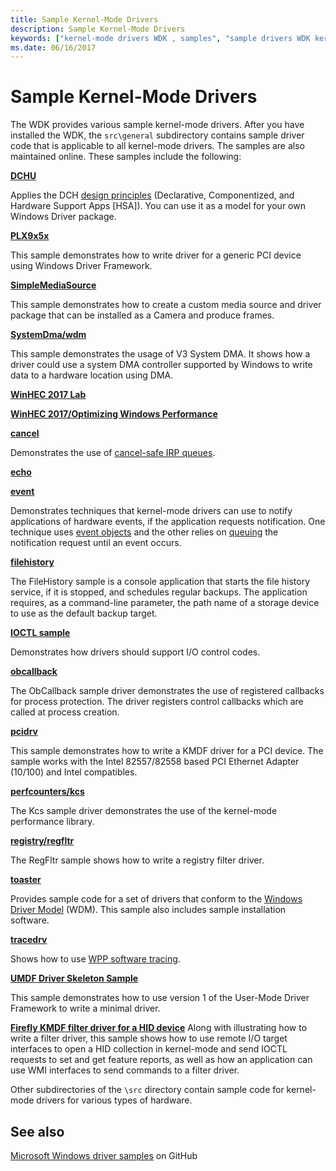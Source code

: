 ```yaml
---
title: Sample Kernel-Mode Drivers
description: Sample Kernel-Mode Drivers
keywords: ["kernel-mode drivers WDK , samples", "sample drivers WDK kernel-mode"]
ms.date: 06/16/2017
---
```


# Sample Kernel-Mode Drivers

The WDK provides various sample kernel-mode drivers. After you have installed the WDK, the `src\general` subdirectory contains sample driver code that is applicable to all kernel-mode drivers. The samples are also maintained online. These samples include the following:

[**DCHU**](https://github.com/Microsoft/Windows-driver-samples/tree/master/general/DCHU)

Applies the DCH [design principles](../develop/getting-started-with-windows-drivers.md) (Declarative, Componentized, and Hardware Support Apps [HSA]).  You can use it as a model for your own Windows Driver package.

[**PLX9x5x**](https://github.com/Microsoft/Windows-driver-samples/tree/master/general/PLX9x5x)

This sample demonstrates how to write driver for a generic PCI device using Windows Driver Framework.

[**SimpleMediaSource**](https://github.com/Microsoft/Windows-driver-samples/tree/master/general/SimpleMediaSource)

This sample demonstrates how to create a custom media source and driver package that can be installed as a Camera and produce frames.

[**SystemDma/wdm**](https://github.com/Microsoft/Windows-driver-samples/tree/master/general/SystemDma/wdm)

This sample demonstrates the usage of V3 System DMA. It shows how a driver could use a system DMA controller supported by Windows to write data to a hardware location using DMA.

[**WinHEC 2017 Lab**](https://github.com/Microsoft/Windows-driver-samples/tree/master/general/WinHEC%202017%20Lab)

[**WinHEC 2017/Optimizing Windows Performance**](https://github.com/Microsoft/Windows-driver-samples/tree/master/general/WinHEC%202017/Optimizing%20Windows%20Performance)

[**cancel**](https://github.com/Microsoft/Windows-driver-samples/tree/master/general/cancel)  

Demonstrates the use of [cancel-safe IRP queues](cancel-safe-irp-queues.md).

[**echo**](https://github.com/Microsoft/Windows-driver-samples/tree/master/general/echo)

[**event**](https://github.com/Microsoft/Windows-driver-samples/tree/master/general/event)  

Demonstrates techniques that kernel-mode drivers can use to notify applications of hardware events, if the application requests notification. One technique uses [event objects](event-objects.md) and the other relies on [queuing](queuing-and-dequeuing-irps.md) the notification request until an event occurs.

[**filehistory**](https://github.com/Microsoft/Windows-driver-samples/tree/master/general/filehistory)

The FileHistory sample is a console application that starts the file history service, if it is stopped, and schedules regular backups. The application requires, as a command-line parameter, the path name of a storage device to use as the default backup target.

[**IOCTL sample**](https://github.com/Microsoft/Windows-driver-samples/tree/master/general/ioctl)

Demonstrates how drivers should support I/O control codes.

[**obcallback**](https://github.com/Microsoft/Windows-driver-samples/tree/master/general/obcallback)

The ObCallback sample driver demonstrates the use of registered callbacks for process protection. The driver registers control callbacks which are called at process creation.

[**pcidrv**](https://github.com/Microsoft/Windows-driver-samples/tree/master/general/pcidrv)

This sample demonstrates how to write a KMDF driver for a PCI device. The sample works with the Intel 82557/82558 based PCI Ethernet Adapter (10/100) and Intel compatibles.

[**perfcounters/kcs**](https://github.com/Microsoft/Windows-driver-samples/tree/master/general/perfcounters/kcs)

The Kcs sample driver demonstrates the use of the kernel-mode performance library.

[**registry/regfltr**](https://github.com/Microsoft/Windows-driver-samples/tree/master/general/registry/regfltr)

The RegFltr sample shows how to write a registry filter driver.

[**toaster**](https://github.com/Microsoft/Windows-driver-samples/tree/master/general/toaster)  

Provides sample code for a set of drivers that conform to the [Windows Driver Model](introduction-to-wdm.md) (WDM). This sample also includes sample installation software.

[**tracedrv**](https://github.com/Microsoft/Windows-driver-samples/tree/master/general/tracing/tracedriver)  

Shows how to use [WPP software tracing](../devtest/wpp-software-tracing.md).

[**UMDF Driver Skeleton Sample**](https://github.com/Microsoft/Windows-driver-samples/tree/master/general/umdfSkeleton)

This sample demonstrates how to use version 1 of the User-Mode Driver Framework to write a minimal driver.

[**Firefly KMDF filter driver for a HID device**](https://github.com/Microsoft/Windows-driver-samples/tree/master/hid/firefly)
Along with illustrating how to write a filter driver, this sample shows how to use remote I/O target interfaces to open a HID collection in kernel-mode and send IOCTL requests to set and get feature reports, as well as how an application can use WMI interfaces to send commands to a filter driver.

Other subdirectories of the `\src` directory contain sample code for kernel-mode drivers for various types of hardware.

## See also

[Microsoft Windows driver samples](https://github.com/Microsoft/Windows-driver-samples) on GitHub
